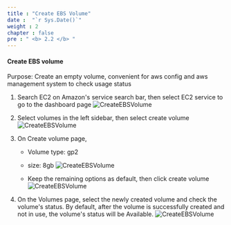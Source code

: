 ```yaml
---
title : "Create EBS Volume"
date :  "`r Sys.Date()`" 
weight : 2
chapter : false
pre : " <b> 2.2 </b> "
---
```

#### Create  EBS volume

Purpose: Create an empty volume, convenient for aws config and aws management system to check usage status

1. Search EC2 on Amazon's service search bar, then select EC2 service to go to the dashboard page
    ![CreateEBSVolume](../../images/2/2.2.1.png)

2. Select volumes in the left sidebar, then select create volume
    ![CreateEBSVolume](../../images/2/2.2.2.png)

3. On Create volume page,
    - Volume type: gp2
    - size: 8gb
    ![CreateEBSVolume](../../images/2/2.2.3.png)

    - Keep the remaining options as default, then click create volume
    ![CreateEBSVolume](../../images/2/2.2.4.png)

4. On the Volumes page, select the newly created volume and check the volume's status. By default, after the volume is successfully created and not in use, the volume's status will be Available.
    ![CreateEBSVolume](../../images/2/2.2.5.png)




